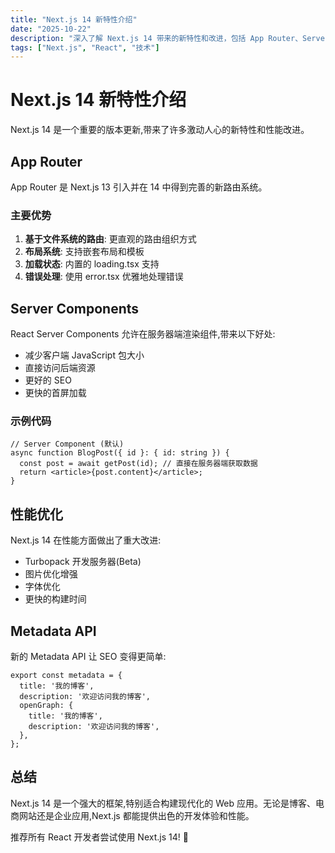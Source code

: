 ```yaml
---
title: "Next.js 14 新特性介绍"
date: "2025-10-22"
description: "深入了解 Next.js 14 带来的新特性和改进，包括 App Router、Server Components 等。"
tags: ["Next.js", "React", "技术"]
---
```


# Next.js 14 新特性介绍

Next.js 14 是一个重要的版本更新,带来了许多激动人心的新特性和性能改进。

## App Router

App Router 是 Next.js 13 引入并在 14 中得到完善的新路由系统。

### 主要优势

1. **基于文件系统的路由**: 更直观的路由组织方式
2. **布局系统**: 支持嵌套布局和模板
3. **加载状态**: 内置的 loading.tsx 支持
4. **错误处理**: 使用 error.tsx 优雅地处理错误

## Server Components

React Server Components 允许在服务器端渲染组件,带来以下好处:

- 减少客户端 JavaScript 包大小
- 直接访问后端资源
- 更好的 SEO
- 更快的首屏加载

### 示例代码

```tsx
// Server Component (默认)
async function BlogPost({ id }: { id: string }) {
  const post = await getPost(id); // 直接在服务器端获取数据
  return <article>{post.content}</article>;
}
```

## 性能优化

Next.js 14 在性能方面做出了重大改进:

- Turbopack 开发服务器(Beta)
- 图片优化增强
- 字体优化
- 更快的构建时间

## Metadata API

新的 Metadata API 让 SEO 变得更简单:

```tsx
export const metadata = {
  title: '我的博客',
  description: '欢迎访问我的博客',
  openGraph: {
    title: '我的博客',
    description: '欢迎访问我的博客',
  },
};
```

## 总结

Next.js 14 是一个强大的框架,特别适合构建现代化的 Web 应用。无论是博客、电商网站还是企业应用,Next.js 都能提供出色的开发体验和性能。

推荐所有 React 开发者尝试使用 Next.js 14! 🚀
